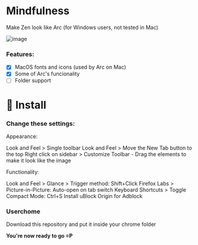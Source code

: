 # Mindfulness
Make Zen look like Arc (for Windows users, not tested in Mac)

![image](https://github.com/user-attachments/assets/d3cdbcf5-640b-43c0-a81b-ef1f03e2816c)

### Features:
- [x] MacOS fonts and icons (used by Arc on Mac)
- [x] Some of Arc's funcionality
- [ ] Folder support

# 🌊 Install
### Change these settings:

Appearance:

Look and Feel > Single toolbar
Look and Feel > Move the New Tab button to the top
Right click on sidebar > Customize Toolbar - Drag the elements to make it look like the image

Functionality:

Look and Feel > Glance > Trigger method: Shift+Click
Firefox Labs > Picture-in-Picture: Auto-open on tab switch
Keyboard Shortcuts > Toggle Compact Mode: Ctrl+S
Install uBlock Origin for Adblock

### Userchome
Download this repository and put it inside your chrome folder

**You're now ready to go =P**
